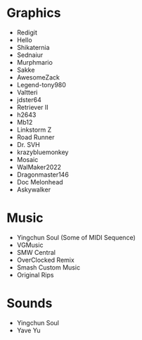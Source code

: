 # Graphics

- Redigit
- Hello
- Shikaternia
- Sednaiur
- Murphmario
- Sakke
- AwesomeZack
- Legend-tony980
- Valtteri
- jdster64
- Retriever II
- h2643
- Mb12
- Linkstorm Z
- Road Runner
- Dr. SVH
- krazybluemonkey
- Mosaic
- WalMaker2022
- Dragonmaster146
- Doc Melonhead
- Askywalker

# Music

- Yingchun Soul (Some of MIDI Sequence)
- VGMusic
- SMW Central
- OverClocked Remix
- Smash Custom Music
- Original Rips

# Sounds

- Yingchun Soul
- Yave Yu